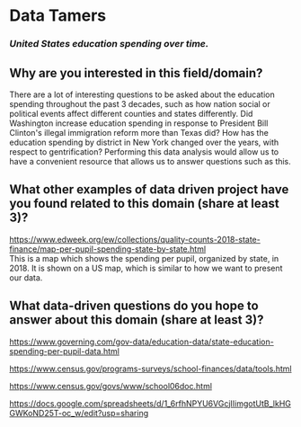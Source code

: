 # **Data Tamers**
### _United States education spending over time._
## Why are you interested in this field/domain?
There are a lot of interesting questions to be asked about the education spending
throughout the past 3 decades, such as how nation social or political events
affect different counties and states differently. Did Washington increase
education spending in response to President Bill Clinton's illegal immigration
reform more than Texas did? How has the education spending by district in New
York changed over the years, with respect to gentrification? Performing this
data analysis would allow us to have a convenient resource that allows us to
answer questions such as this.

## What other examples of data driven project have you found related to this domain (share at least 3)?
https://www.edweek.org/ew/collections/quality-counts-2018-state-finance/map-per-pupil-spending-state-by-state.html  
This is a map which shows the spending per pupil, organized by state, in 2018. It
is shown on a US map, which is similar to how we want to present our data.

## What data-driven questions do you hope to answer about this domain (share at least 3)?
https://www.governing.com/gov-data/education-data/state-education-spending-per-pupil-data.html

https://www.census.gov/programs-surveys/school-finances/data/tools.html

https://www.census.gov/govs/www/school06doc.html

https://docs.google.com/spreadsheets/d/1_6rfhNPYU6VGcjIIimgotUtB_lkHGGWKoND25T-oc_w/edit?usp=sharing
